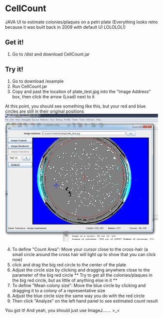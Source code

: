 # CellCount
JAVA UI to estimate colonies/plaques on a petri plate
(Everything looks retro because it was built back in 2009 with default UI LOLOLOL!)

Get it!
-------
1. Go to /dist and download CellCount.jar

Try it!
-------
1. Go to download /example
2. Run CellCount.jar
3. Copy and past the location of plate_test.jpg into the "Image Address" box, then click the arrow (Load) next to it

At this point, you should see something like this, but your red and blue circles are still in their original positions
<img src="https://raw.githubusercontent.com/qks1lver/CellCount/master/example/cellcount_demo_01.png" width="600">

4. To define "Count Area": Move your cursor close to the cross-hair (a small circle around the cross hair will light up to show that you can click now)
5. click and drag the big red circle to the center of the plate
6. Adjust the circle size by clicking and dragging anywhere close to the parameter of the big red circle
   ** Try to get all the colonies/plaques in the big red circle, but as little of anything else in it **
7. To define "Mean colony size": Move the blue circle by clicking and dragging it to a colony of a representative size
8. Adjust the blue circle size the same way you do with the red circle
9. Then click "Analyze" on the left hand panel to see estimated count result


You got it! And yeah, you should just use ImageJ....... >_<
